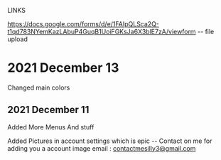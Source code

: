 
LINKS

https://docs.google.com/forms/d/e/1FAIpQLSca2Q-t1qd783NYemKazLAbuP4GuqB1UoiFGKsJa6X3blE7zA/viewform -- file upload


# 2021 December 13

Changed main colors

## 2021 December 11

Added More Menus And stuff 

Added Pictures in account settings which is epic -- Contact on me for adding you a account image     email : contactmesilly3@gmail.com
